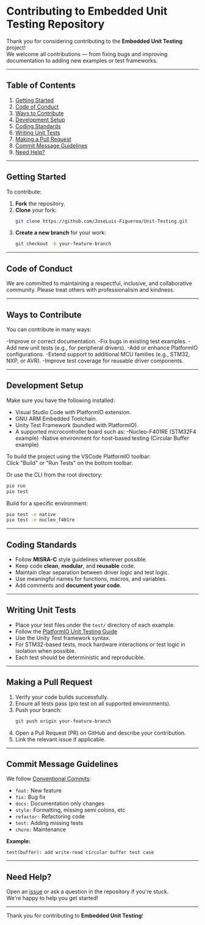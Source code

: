 # Contributing to Embedded Unit Testing Repository

Thank you for considering contributing to the **Embedded Unit Testing** project!  
We welcome all contributions — from fixing bugs and improving documentation to adding new examples or test frameworks.

---

## Table of Contents

1. [Getting Started](#getting-started)  
2. [Code of Conduct](#code-of-conduct)  
3. [Ways to Contribute](#ways-to-contribute)  
4. [Development Setup](#development-setup)  
5. [Coding Standards](#coding-standards)  
6. [Writing Unit Tests](#writing-unit-tests)  
7. [Making a Pull Request](#making-a-pull-request)  
8. [Commit Message Guidelines](#commit-message-guidelines)  
10. [Need Help?](#need-help)

---

## Getting Started

To contribute:

1. **Fork** the repository.  
2. **Clone** your fork:
   ```bash
   git clone https://github.com/JoseLuis-Figueroa/Unit-Testing.git
   ```
3. **Create a new branch** for your work:
   ```bash
   git checkout -b your-feature-branch
   ```

---

## Code of Conduct

We are committed to maintaining a respectful, inclusive, and collaborative community.
Please treat others with professionalism and kindness.

---

## Ways to Contribute

You can contribute in many ways:

-Improve or correct documentation.
-Fix bugs in existing test examples.
-Add new unit tests (e.g., for peripheral drivers).
-Add or enhance PlatformIO configurations.
-Extend support to additional MCU families (e.g., STM32, NXP, or AVR).
-Improve test coverage for reusable driver components.

---

## Development Setup

Make sure you have the following installed:

- Visual Studio Code with PlatformIO extension.  
- GNU ARM Embedded Toolchain.  
- Unity Test Framework (bundled with PlatformIO).
- A supported microcontroller board such as:
   -Nucleo-F401RE (STM32F4 example)
   -Native environment for host-based testing (Circular Buffer example) 

To build the project using the VSCode PlatformIO toolbar:  
Click "Build" or "Run Tests" on the bottom toolbar.

Or use the CLI from the root directory:

```bash
pio run
pio test
```

Build for a specific environment:

```bash
pio test -e native
pio test -e nucleo_f401re
```

---

## Coding Standards

- Follow **MISRA-C** style guidelines wherever possible.  
- Keep code **clean**, **modular**, and **reusable** code.  
- Maintain clear separation between driver logic and test logic.
- Use meaningful names for functions, macros, and variables.
- Add comments and **document your code**.

---

## Writing Unit Tests

- Place your test files under the `test/` directory of each example.
- Follow the [PlatformIO Unit Testing Guide](https://docs.platformio.org/en/latest/advanced/unit-testing/introduction.html) 
- Use the Unity Test framework syntax.
- For STM32-based tests, mock hardware interactions or test logic in isolation when possible.
- Each test should be deterministic and reproducible.

---

## Making a Pull Request

1. Verify your code builds successfully.
2. Ensure all tests pass (pio test on all supported environments).
3. Push your branch:
   ```bash
   git push origin your-feature-branch
   ```
4. Open a Pull Request (PR) on GitHub and describe your contribution.
5. Link the relevant issue if applicable.

---

## Commit Message Guidelines

We follow [Conventional Commits](https://www.conventionalcommits.org/):

- `feat:` New feature  
- `fix:` Bug fix  
- `docs:` Documentation only changes  
- `style:` Formatting, missing semi colons, etc  
- `refactor:` Refactoring code  
- `test:` Adding missing tests  
- `chore:` Maintenance  

**Example:**

```
test(buffer): add write-read circular buffer test case
```

---

## Need Help?

Open an [issue](https://github.com/JoseLuis-Figueroa/Unit-Testing/issues) or ask a question in the repository if you're stuck.  
We're happy to help you get started!

---

Thank you for contributing to **Embedded Unit Testing**!
